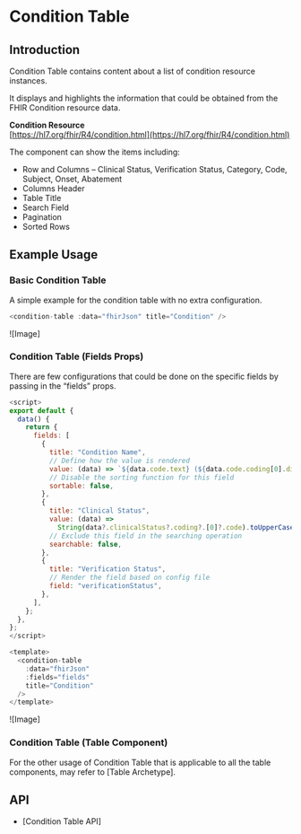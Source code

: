 # Condition Table

## Introduction

Condition Table contains content about a list of condition resource instances.

It displays and highlights the information that could be obtained from the FHIR Condition resource data.

**Condition Resource**<br/>
[https://hl7.org/fhir/R4/condition.html](https://hl7.org/fhir/R4/condition.html)

The component can show the items including:

- Row and Columns – Clinical Status, Verification Status, Category, Code, Subject, Onset, Abatement
- Columns Header
- Table Title
- Search Field
- Pagination
- Sorted Rows

## Example Usage

### Basic Condition Table

A simple example for the condition table with no extra configuration.

```javascript linenums="1"
<condition-table :data="fhirJson" title="Condition" />
```

![Image]

### Condition Table (Fields Props)

There are few configurations that could be done on the specific fields by passing in the “fields” props.

```javascript linenums="1"
<script>
export default {
  data() {
    return {
      fields: [
        {
          title: "Condition Name",
          // Define how the value is rendered
          value: (data) => `${data.code.text} (${data.code.coding[0].display})`,
          // Disable the sorting function for this field
          sortable: false,
        },
        {
          title: "Clinical Status",
          value: (data) =>
            String(data?.clinicalStatus?.coding?.[0]?.code).toUpperCase(),
          // Exclude this field in the searching operation
          searchable: false,
        },
        {
          title: "Verification Status",
          // Render the field based on config file
          field: "verificationStatus",
        },
      ],
    };
  },
};
</script>

<template>
  <condition-table
    :data="fhirJson"
    :fields="fields"
    title="Condition"
  />
</template>
```

![Image]

### Condition Table (Table Component)

For the other usage of Condition Table that is applicable to all the table components, may refer to [Table Archetype].

## API

- [Condition Table API]
